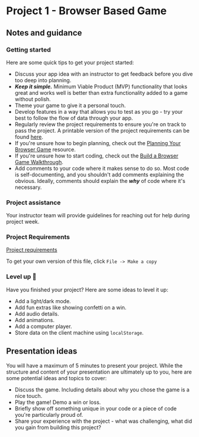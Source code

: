# Project 1 - Browser Based Game

## Notes and guidance

### Getting started

Here are some quick tips to get your project started:

- Discuss your app idea with an instructor to get feedback before you dive too deep into planning.
- ***Keep it simple.*** Minimum Viable Product (MVP) functionality that looks great and works well is better than extra functionality added to a game without polish.
- Theme your game to give it a personal touch.
- Develop features in a way that allows you to test as you go - try your best to follow the flow of data through your app.
- Regularly review the project requirements to ensure you're on track to pass the project. A printable version of the project requirements can be found [here](../project-requirements/assets/project-requirements.pdf).
- If you're unsure how to begin planning, check out the [Planning Your Browser Game](https://pages.git.generalassemb.ly/modular-curriculum-all-courses/universal-resources/planning-your-browser-game.html) resource.
- If you're unsure how to start coding, check out the [Build a Browser Game Walkthrough](https://pages.git.generalassemb.ly/modular-curriculum-all-courses/universal-resources/build-a-browser-game-walkthrough.html).
- Add comments to your code where it makes sense to do so. Most code is self-documenting, and you shouldn't add comments explaining the obvious. Ideally, comments should explain the ***why*** of code where it's necessary.

### Project assistance

Your instructor team will provide guidelines for reaching out for help during project week.

### Project Requirements

[Project requirements](https://docs.google.com/spreadsheets/d/1w-VVDK_GRRDi6fn0elB-bjv0Ev56caeJooKscjocSYs/edit?usp=sharing)

To get your own version of this file, click `File -> Make a copy`

### Level up 🚀

Have you finished your project? Here are some ideas to level it up:

- Add a light/dark mode.
- Add fun extras like showing confetti on a win.
- Add audio details.
- Add animations.
- Add a computer player.
- Store data on the client machine using `localStorage`.

## Presentation ideas

You will have a maximum of 5 minutes to present your project. While the structure and content of your presentation are ultimately up to you, here are some potential ideas and topics to cover:

- Discuss the game. Including details about why you chose the game is a nice touch.
- Play the game! Demo a win or loss.
- Briefly show off something unique in your code or a piece of code you're particularly proud of.
- Share your experience with the project - what was challenging, what did you gain from building this project?
